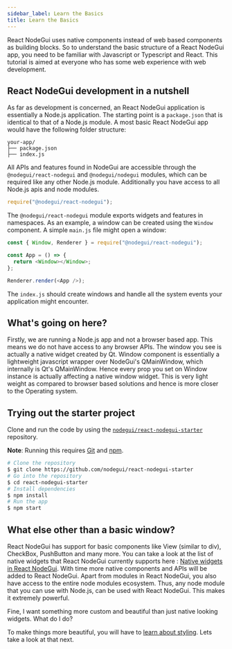 ```yaml
---
sidebar_label: Learn the Basics
title: Learn the Basics
---
```


React NodeGui uses native components instead of web based components as building blocks. So to understand the basic structure of a React NodeGui app, you need to be familiar with Javascript or Typescript and React. This tutorial is aimed at everyone who has some web experience with web development.

## React NodeGui development in a nutshell

As far as development is concerned, an React NodeGui application is essentially a Node.js application. The starting point is a `package.json` that is identical to that of a Node.js module. A most basic React NodeGui app would have the following
folder structure:

```text
your-app/
├── package.json
├── index.js
```

All APIs and features found in NodeGui are accessible through the `@nodegui/react-nodegui` and `@nodegui/nodegui` modules, which can be required like any other Node.js module. Additionally you have access to all Node.js apis and node modules.

```javascript
require("@nodegui/react-nodegui");
```

The `@nodegui/react-nodegui` module exports widgets and features in namespaces. As an example, a window can be created
using the `Window` component. A simple `main.js` file might open a window:

```javascript
const { Window, Renderer } = require("@nodegui/react-nodegui");

const App = () => {
  return <Window></Window>;
};

Renderer.render(<App />);
```

The `index.js` should create windows and handle all the system events your
application might encounter.

## What's going on here?

Firstly, we are running a Node.js app and not a browser based app. This means we do not have access to any browser APIs. The window you see is actually a native widget created by Qt. Window component is essentially a lightweight javascript wrapper over NodeGui's QMainWindow, which internally is Qt's QMainWindow. Hence every prop you set on Window instance is actually affecting a native window widget. This is very light weight as compared to browser based solutions and hence is more closer to the Operating system.

## Trying out the starter project

Clone and run the code by using the
[`nodegui/react-nodegui-starter`][quick-start] repository.

**Note**: Running this requires [Git](https://git-scm.com) and [npm](https://www.npmjs.com/).

```sh
# Clone the repository
$ git clone https://github.com/nodegui/react-nodegui-starter
# Go into the repository
$ cd react-nodegui-starter
# Install dependencies
$ npm install
# Run the app
$ npm start
```

[quick-start]: https://github.com/nodegui/react-nodegui-starter

## What else other than a basic window?

React NodeGui has support for basic components like View (similar to div), CheckBox, PushButton and many more.
You can take a look at the list of native widgets that React NodeGui currently supports here : [Native widgets in React NodeGui](/docs/api/interfaces/viewprops).
With time more native components and APIs will be added to React NodeGui. Apart from modules in React NodeGui, you also have access to the entire node modules ecosystem. Thus, any node module that you can use with Node.js, can be used with React NodeGui. This makes it extremely powerful.

Fine, I want something more custom and beautiful than just native looking widgets. What do I do?

To make things more beautiful, you will have to [learn about styling](styling). Lets take a look at that next.
